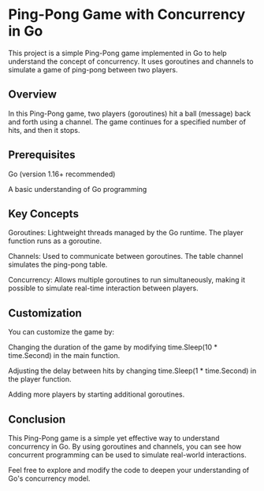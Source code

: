 # Ping-Pong Game with Concurrency in Go

This project is a simple Ping-Pong game implemented in Go to help understand the concept of concurrency. It uses goroutines and channels to simulate a game of ping-pong between two players.

## Overview

In this Ping-Pong game, two players (goroutines) hit a ball (message) back and forth using a channel. The game continues for a specified number of hits, and then it stops.

## Prerequisites

Go (version 1.16+ recommended)

A basic understanding of Go programming

## Key Concepts
Goroutines: Lightweight threads managed by the Go runtime. The player function runs as a goroutine.

Channels: Used to communicate between goroutines. The table channel simulates the ping-pong table.

Concurrency: Allows multiple goroutines to run simultaneously, making it possible to simulate real-time interaction between players.

## Customization

You can customize the game by:

Changing the duration of the game by modifying time.Sleep(10 * time.Second) in the main function.

Adjusting the delay between hits by changing time.Sleep(1 * time.Second) in the player function.

Adding more players by starting additional goroutines.

## Conclusion

This Ping-Pong game is a simple yet effective way to understand concurrency in Go. By using goroutines and channels, you can see how concurrent programming can be used to simulate real-world interactions.

Feel free to explore and modify the code to deepen your understanding of Go's concurrency model.
